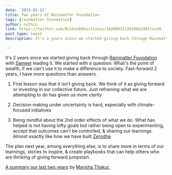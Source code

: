 ```yaml
---
date: '2023-02-21'
title: Two years of Rainmatter Foundation
tags: [rainmatter-foundation]
author: nithin
link: https://twitter.com/Nithin0dha/status/1628003212610662401?s=20
post_type: tweet
description: It's 2 years since we started giving back through Rainmatter Foundation...

---
```


It's 2 years since we started giving back through [Rainmatter Foundation](https://rainmatter.org) with [Sameer](https://twitter.com/zenx) leading it. We started with a question: What's the point of wealth, if we can't use it to make a difference to society. Fast-forward 2 years, I have more questions than answers. 

1. First lesson was that it isn't giving back. We think of it as giving forward or investing in our collective future. Just reframing what we are attempting to do has given us more clarity

2. Decision making under uncertainty is hard, especially with climate-focused initiatives 

3. Being mindful about the 2nd order effects of what we do. What has helped is not having lofty goals but rather being open to experimenting, accept that outcomes can't be controlled, & sharing our learnings. Almost exactly like how we have built [Zerodha](zerodha.com)

The plan next year, among everything else, is to share more in terms of our learnings, stories to inspire, & create playbooks that can help others who are thinking of giving forward jumpstart.

[A summary our last two years](https://blog.rainmatter.org/turning-two-on-a-planetary-timescale/) by [Marisha Thakur.](https://twitter.com/MarishaThakur) 
